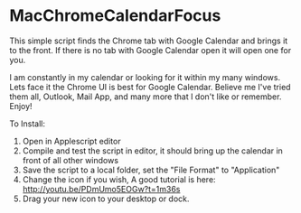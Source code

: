 # MacChromeCalendarFocus
This simple script finds the Chrome tab with Google Calendar and brings it to the front.  If there is no tab with Google Calendar open it will open one for you.  

I am constantly in my calendar or looking for it within my many windows.  Lets face it the Chrome UI is best for Google Calendar.  Believe me I've tried them all, Outlook, Mail App, and many more that I don't like or remember.   Enjoy!

To Install:
1.  Open in Applescript editor
2.  Compile and test the script in editor, it should bring up the calendar in front of all other windows
3.  Save the script to a local folder, set the "File Format" to "Application"
4.  Change the icon if you wish, A good tutorial is here: http://youtu.be/PDmUmo5EOGw?t=1m36s
5.  Drag your new icon to your desktop or dock.
